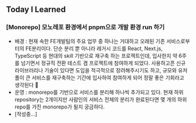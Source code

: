 ## Today I Learned

### [Monorepo] 모노레포 환경에서 pnpm으로 개발 환경 run 하기

- 배경 : 현재 속한 FE개발팀의 주요 업무 중 하나는 거대하고 오래된 기존 서비스로부터의 FE분리이다. 단순 분리 뿐 아니라 레거시 코드를 React, Next.js, TypeScript 등 현대의 skill 기반으로 재구축 하는 프로젝트인데, 입사한지 약 6주를 넘기면서 정규직 전환 테스트 겸 프로젝트에 참여하게 되었다. 사용하고픈 신규 라이브러리나 기술이 있다면 도입을 적극적으로 장려해주시기도 하고, 규모와 유저풀이 큰 서비스를 재구축하는 기간에 입사하여 참여하게 되어 정말 좋은 기회라고 생각된다 🎁
- 운영 : monorepo를 기반으로 서비스를 분리해 하나씩 추가되고 있다. 현재 하위 repository는 2개이지만 사람인의 서비스 전체의 분리가 완료된다면 몇 개의 하위 repo를 가진 monorepo가 될지 궁금하다.
- [작성중...]
